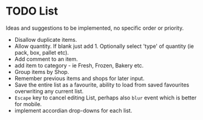 # TODO List

Ideas and suggestions to be implemented, no specific order or priority.

- Disallow duplicate items.
- Allow quantity. If blank just add 1. Optionally select 'type' of quantity (ie
  pack, box, pallet etc).
- Add comment to an item.
- add item to category - ie Fresh, Frozen, Bakery etc.
- Group items by Shop.
- Remember previous items and shops for later input.
- Save the entire list as a favourite, ability to load from saved favourites
  overwriting any current list.
- `Escape` key to cancel editing List, perhaps also `blur` event which is better
  for mobile.
- implement accordian drop-downs for each list.

